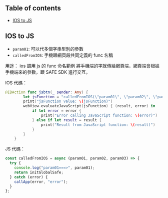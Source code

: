 ## Table of contents

- [IOS to JS](#ios-to-js)

## IOS to JS

- `param01`: 可以代多個字串型別的參數
- `calledFromIOS`: 手機跟網頁段共同定義的 func 名稱

用途：
ios 調用 js 的 func 命名範例
將手機端的字就傳給網頁端，網頁端會根據手機端來的參數，跟 SAFE SDK 進行交互。

IOS 代碼：

```swift
@IBAction func jsbtn(_ sender: Any) {
        let jsFunction = "calledFromIOS(\"param01\", \"param02\", \"param03\")"
        print("jsFunction value: \(jsFunction)")
        webView.evaluateJavaScript(jsFunction) { (result, error) in
            if let error = error {
                print("Error calling JavaScript function: \(error)")
            } else if let result = result {
                print("Result from JavaScript function: \(result)")
            }
        }
    }
```

JS 代碼：

```js
const calledFromIOS = async (param01, param02, param03) => {
  try {
    console.log("param01===>", param01);
    return initGlobalSafe;
  } catch (error) {
    callApp(error, "error");
  }
};
```
